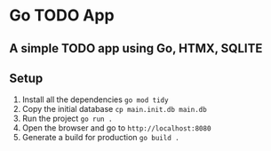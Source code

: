 Go TODO App
===========

A simple TODO app using Go, HTMX, SQLITE
----------------------------------------

Setup
-----

1. Install all the dependencies `go mod tidy`
2. Copy the initial database `cp main.init.db main.db`
3. Run the project `go run .`
4. Open the browser and go to `http://localhost:8080`
5. Generate a build for production `go build .`
